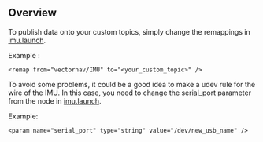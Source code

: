 ## Overview

To publish data onto your custom topics, simply change the remappings
in [imu.launch](../launch/imu.launch).

Example :

`<remap from="vectornav/IMU" to="<your_custom_topic>" />`

To avoid some problems, it could be a good idea to make a udev rule for the wire of the IMU. In this case, you need to change the serial_port parameter from the node in [imu.launch](../launch/imu.launch).

Example:

 `<param name="serial_port" type="string" value="/dev/new_usb_name" />`
